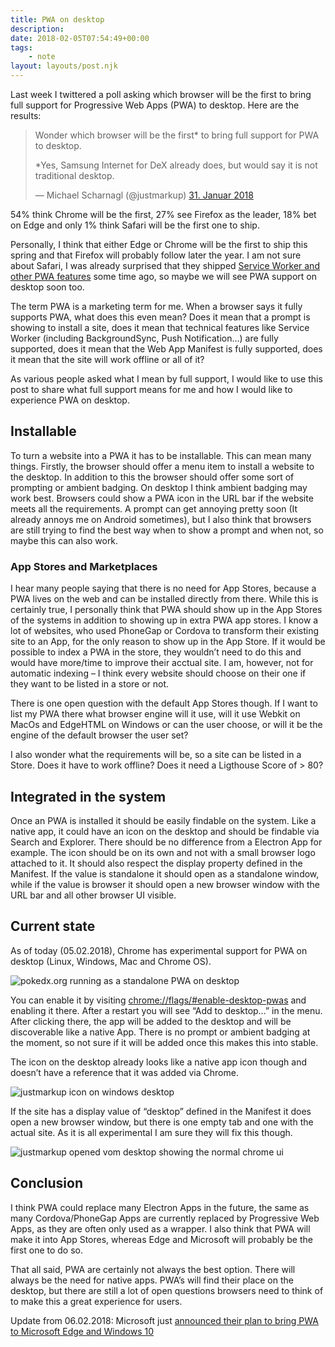 ```yaml
---
title: PWA on desktop
description: 
date: 2018-02-05T07:54:49+00:00
tags:
    - note
layout: layouts/post.njk
---
```


Last week I twittered a poll asking which browser will be the first to bring full support for Progressive Web Apps (PWA) to desktop. Here are the results:

> Wonder which browser will be the first\* to bring full support for PWA to desktop.
> 
> \*Yes, Samsung Internet for DeX already does, but would say it is not traditional desktop.
> 
> — Michael Scharnagl (@justmarkup) [31\. Januar 2018](https://twitter.com/justmarkup/status/958628132663300097?ref_src=twsrc%5Etfw)

54% think Chrome will be the first, 27% see Firefox as the leader, 18% bet on Edge and only 1% think Safari will be the first one to ship.

Personally, I think that either Edge or Chrome will be the first to ship this spring and that Firefox will probably follow later the year. I am not sure about Safari, I was already surprised that they shipped [Service Worker and other PWA features](https://medium.com/@firt/pwas-are-coming-to-ios-11-3-cupertino-we-have-a-problem-2ff49fd7d6ea) some time ago, so maybe we will see PWA support on desktop soon too.

The term PWA is a marketing term for me. When a browser says it fully supports PWA, what does this even mean? Does it mean that a prompt is showing to install a site, does it mean that technical features like Service Worker (including BackgroundSync, Push Notification…) are fully supported, does it mean that the Web App Manifest is fully supported, does it mean that the site will work offline or all of it?

As various people asked what I mean by full support, I would like to use this post to share what full support means for me and how I would like to experience PWA on desktop.

Installable
-----------

To turn a website into a PWA it has to be installable. This can mean many things. Firstly, the browser should offer a menu item to install a website to the desktop. In addition to this the browser should offer some sort of prompting or ambient badging. On desktop I think ambient badging may work best. Browsers could show a PWA icon in the URL bar if the website meets all the requirements. A prompt can get annoying pretty soon (It already annoys me on Android sometimes), but I also think that browsers are still trying to find the best way when to show a prompt and when not, so maybe this can also work.

### App Stores and Marketplaces

I hear many people saying that there is no need for App Stores, because a PWA lives on the web and can be installed directly from there. While this is certainly true, I personally think that PWA should show up in the App Stores of the systems in addition to showing up in extra PWA app stores. I know a lot of websites, who used PhoneGap or Cordova to transform their existing site to an App, for the only reason to show up in the App Store. If it would be possible to index a PWA in the store, they wouldn’t need to do this and would have more/time to improve their acctual site. I am, however, not for automatic indexing – I think every website should choose on their one if they want to be listed in a store or not.

There is one open question with the default App Stores though. If I want to list my PWA there what browser engine will it use, will it use Webkit on MacOs and EdgeHTML on Windows or can the user choose, or will it be the engine of the default browser the user set?

I also wonder what the requirements will be, so a site can be listed in a Store. Does it have to work offline? Does it need a Ligthouse Score of > 80?

Integrated in the system
------------------------

Once an PWA is installed it should be easily findable on the system. Like a native app, it could have an icon on the desktop and should be findable via Search and Explorer. There should be no difference from a Electron App for example. The icon should be on its own and not with a small browser logo attached to it. It should also respect the display property defined in the Manifest. If the value is standalone it should open as a standalone window, while if the value is browser it should open a new browser window with the URL bar and all other browser UI visible.

Current state
-------------

As of today (05.02.2018), Chrome has experimental support for PWA on desktop (Linux, Windows, Mac and Chrome OS).

![pokedx.org running as a standalone PWA on desktop](https://justmarkup.com/log/wp-content/uploads/2018/02/Screenshot_111.png)

You can enable it by visiting [chrome://flags/#enable-desktop-pwas](chrome://flags/#enable-desktop-pwas) and enabling it there. After a restart you will see “Add to desktop…” in the menu. After clicking there, the app will be added to the desktop and will be discoverable like a native App. There is no prompt or ambient badging at the moment, so not sure if it will be added once this makes this into stable.

The icon on the desktop already looks like a native app icon though and doesn’t have a reference that it was added via Chrome.

![justmarkup icon on windows desktop](https://justmarkup.com/log/wp-content/uploads/2018/02/Screenshot_asdhas.png)

If the site has a display value of “desktop” defined in the Manifest it does open a new browser window, but there is one empty tab and one with the actual site. As it is all experimental I am sure they will fix this though.

![justmarkup opened vom desktop showing the normal chrome ui](https://justmarkup.com/log/wp-content/uploads/2018/02/Screenshot_11.png)

Conclusion
----------

I think PWA could replace many Electron Apps in the future, the same as many Cordova/PhoneGap Apps are currently replaced by Progressive Web Apps, as they are often only used as a wrapper. I also think that PWA will make it into App Stores, whereas Edge and Microsoft will probably be the first one to do so.

That all said, PWA are certainly not always the best option. There will always be the need for native apps. PWA’s will find their place on the desktop, but there are still a lot of open questions browsers need to think of to make this a great experience for users.

Update from 06.02.2018: Microsoft just [announced their plan to bring PWA to Microsoft Edge and Windows 10](https://blogs.windows.com/msedgedev/2018/02/06/welcoming-progressive-web-apps-edge-windows-10/)
